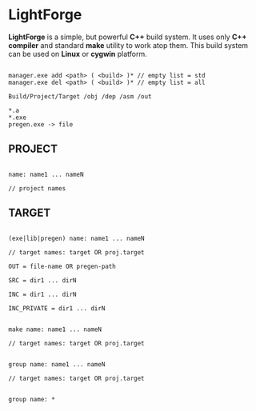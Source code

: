 # LightForge

**LightForge** is a simple, but powerful **C++** build system.
It uses only **C++ compiler** and standard **make** utility to work atop them.
This build system can be used on **Linux** or **cygwin** platform.

```

manager.exe add <path> ( <build> )* // empty list = std
manager.exe del <path> ( <build> )* // empty list = all

Build/Project/Target /obj /dep /asm /out

*.a
*.exe
pregen.exe -> file

```

## PROJECT

```

name: name1 ... nameN

// project names

```

## TARGET

```

(exe|lib|pregen) name: name1 ... nameN

// target names: target OR proj.target

OUT = file-name OR pregen-path

SRC = dir1 ... dirN

INC = dir1 ... dirN

INC_PRIVATE = dir1 ... dirN

```

```

make name: name1 ... nameN

// target names: target OR proj.target

```

```

group name: name1 ... nameN

// target names: target OR proj.target

```

```

group name: *

```
